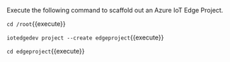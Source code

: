 Execute the following command to scaffold out an Azure IoT Edge Project.

`cd /root`{{execute}}

`iotedgedev project --create edgeproject`{{execute}}

`cd edgeproject`{{execute}}
